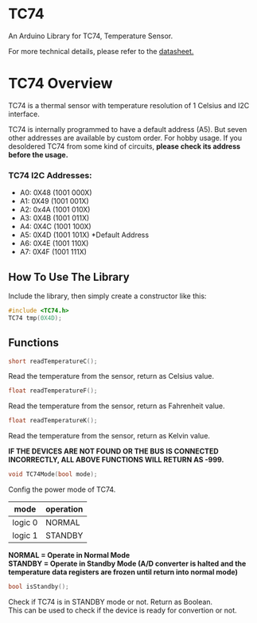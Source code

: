 # TC74
An Arduino Library for TC74, Temperature Sensor.

For more technical details, please refer to the [datasheet.](https://ww1.microchip.com/downloads/en/DeviceDoc/21462D.pdf)

# TC74 Overview
TC74 is a thermal sensor with temperature resolution of 1 Celsius and I2C interface.

TC74 is internally programmed to have a default address (A5). But seven other addresses are available by custom order.
For hobby usage. If you desoldered TC74 from some kind of circuits, **please check its address before the usage.**

### TC74 I2C Addresses:
- A0: 0X48 (1001 000X)
- A1: 0X49 (1001 001X)
- A2: 0x4A (1001 010X)
- A3: 0X4B (1001 011X)
- A4: 0X4C (1001 100X)
- A5: 0X4D (1001 101X) *Default Address
- A6: 0X4E (1001 110X)
- A7: 0X4F (1001 111X)

## How To Use The Library
Include the library, then simply create a constructor like this:
```C
#include <TC74.h>
TC74 tmp(0X4D);
```

## Functions
```C
short readTemperatureC();
```
Read the temperature from the sensor, return as Celsius value.

```C
float readTemperatureF();
```
Read the temperature from the sensor, return as Fahrenheit value.

```C
float readTemperatureK();
```
Read the temperature from the sensor, return as Kelvin value.

**IF THE DEVICES ARE NOT FOUND OR THE BUS IS CONNECTED INCORRECTLY, ALL ABOVE FUNCTIONS WILL RETURN AS -999.**

```C
void TC74Mode(bool mode);
```
Config the power mode of TC74.

| mode | operation |
|------|-----------|
| logic 0 | NORMAL |
| logic 1 | STANDBY |

**NORMAL = Operate in Normal Mode<br>**
**STANDBY = Operate in Standby Mode (A/D converter is halted and the temperature data registers are frozen until return into normal mode)**

```C
bool isStandby();
````
Check if TC74 is in STANDBY mode or not. Return as Boolean.<br>
This can be used to check if the device is ready for convertion or not.
